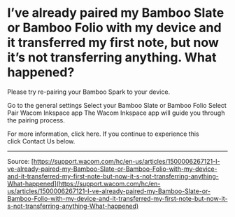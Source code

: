 # I’ve already paired my Bamboo Slate or Bamboo Folio with my device and it transferred my first note, but now it’s not transferring anything. What happened?

Please try re-pairing your Bamboo Spark to your device.

Go to the general settings
Select your Bamboo Slate or Bamboo Folio
Select Pair Wacom Inkspace app
The Wacom Inkspace app will guide you through the pairing process.



For more information, click here. If you continue to experience this click Contact Us below.

---
Source: [https://support.wacom.com/hc/en-us/articles/1500006267121-I-ve-already-paired-my-Bamboo-Slate-or-Bamboo-Folio-with-my-device-and-it-transferred-my-first-note-but-now-it-s-not-transferring-anything-What-happened](https://support.wacom.com/hc/en-us/articles/1500006267121-I-ve-already-paired-my-Bamboo-Slate-or-Bamboo-Folio-with-my-device-and-it-transferred-my-first-note-but-now-it-s-not-transferring-anything-What-happened)

